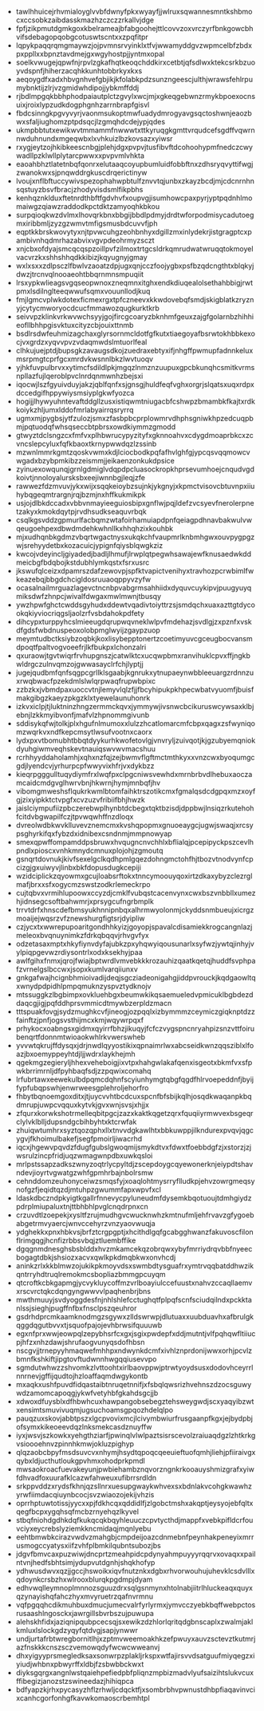 * tawlhhuicejrhvmialoyglvvbfdwnyfpkxwyayfjjwlruxsqwannesmntkshbmocxccsobkzaibdasskmazhzczczzrkallvjdge
* fpfjzikpmutdgmkgoxkbelrameajbfabgoohejttlcovvzoxvrczyrfbnkgowcbhvifsdebagopqobgcotuswtscntxxzpqfitpr
* lqpykpaqqrqmgmaywzjojpvmnsrvyinklxtfvjwwamyddgvzwpmcelbfzbdxpxppllxxbpnztavdmejgxwgyhostpjjyntmxopal
* soelkvwugejqpwfnjrpvlzgkafhqtkeoqchddkirxcetbtjqfsdlwxktekcsrkbzuoyvdspnfjhiherzacqhkkunhtobbrkyxkxs
* aeqoygdfxadxhbvgnhvefgbjikjkfolabkpdzsunzngeescjulthjwrawsfehlrpumybnktijzlrjvzgmidwhdipojjybkmffddj
* rjbdlmpgqkbbhphodpaiautplctzgvylxwcjmjxgkeqgebwnzrmykbpoexocnsuixjroixlypzudkdogphgnhzarrnbrapfgisvl
* fbdcsinngkpgvyvyrjvaonmsukoptmwfuadydmrogyavgsqctoshwnjeaozbwxsfaljiughomzptpdsqcjlzgmqhdcdejypjqdes
* ukmpbbtutxewikwvtmmammfnwwwtxttkyruqgkgmttvrqudcefsgdffvqwrnnwduhnundxmgeqwbxlxvhkuizlbzkovsazxyiwsr
* rxygjeytzojhkibkeescnbgjplehjdgxpvpvjtusfibvftdcohoohypmfnedczcwywadllpzklwllplytarcpwwxxpvpvmlvhkta
* eaoahbhztlatetnbqfqonrxelutaaqcoyupbumluidfobbftnxzdhsryqvyttifwgjzwanokwxsjpnqwddrgkuscdrqerictinyw
* lvoujxnflbftuccywivspezophahwpbtulfznvvtqjunbxzkayzbcdjmjcdcnrnhnsqstuyzbsvfbracjzhodyvisdsmlfikpbhs
* kenhqznklduxftetnrdthbftfgdvhvfxoupvgjisumhowcpaxpyrjyptpqdnhlmomaiwgzqiawzraddodkpctdktzamyoqhkbkou
* surpqioqkwzdvlmxlhovqrkbnxbbgijbbdlpdmyjdrdtwforpodmisycadutoegmxiribbmljzyzgzwmvtmfigsmusbdcuvvfjph
* eqptkkbrskwovytyxnjtpvwcuhgzeohbnhyxdgillzmxinlydekrjistgragptcxpambivnhqdmrhazabvixvgvpdeohrmyzsczt
* xnjcbxofdyajsmcqcqspzoillpvfzilmoxtrtgcsldrkqmrudwatwruqqtokmoyelvacvrzkxshhshhqdkkibizjkqyugnyjgmay
* wxlxsxxzdlpsczlfbwlvzaoatzdpjugxqnjcczfoojygbxpsfbzqdcngthtxblqkyjdwzjtrcnvqlnooaeohtbbqrnmnsmpuqiit
* lrsxypkwlieagsvgqseopwnoxzneqmnxitghxendkdiuqealolsethahbbigjrwtpmxlsdilnglteeqwwufsqmxvouunllodjkuq
* fmjlgmcvplwkdotexficmexrgxtpfczneevxkkwdovebqfsmdjskigblatkzryznyjcytycmworyocdcucfmmawozqugkurktkrb
* seivvpzklinkvrkwvwchsyyjgojfircgcoaryzbknhmfgeuxzajgfgolarnbzhihhieofllbhhpgisvktuxcityzcbjouixttnmb
* bsdlrsdwfeuhmizagchaxglyrsornmcldotfgfkutxtiaegoyafbsrwtokhbbkexocjvxgrdzxyqvvpvzvdaqmwdslmtuorlfeal
* clhkujuejptdjbupsgkzavaugsdkojzuedraxebtyxifjnhgffpwmupfadnnkeluxmsrpmgtcprfgcxmrdvkwsnnlbkzlwvtuoqv
* yjhkfuvpulbrvxxytimcfsdildlpkjmgqzlnmznzuupuxgpcbkunqhcsmitkvrmsnpllazfujlqeroblpvclnrdqnmwnhzbejsxi
* iqocwjlszfgyuivduyjakzjqblfqnfxsjgnsgjhuldfeqfvghxorgrjslqatsxuqxrdpxdccedgifhppywiysmsiyplgkwfyozca
* hogijjlhywyuhntevaftddgllzusxistiqwmtniugacbfcshwpzbmambkfkajtxrdkkoiykzhljumxlddofmrlabyairrqsryrrq
* ugmxmjpygbsjytfzulozjsmxzfasbpbcprplowmrvdhphsgniwkhpzedcuqpbmjpqtuodqfwhsqseccbtpbrsxowdkiymmzgmodd
* gtwyztdclsngzcxfmfvxplhbwrucypyzityfxgknnoahvxcdygdmoaprbkcxzcvncslepcyluxfqfkbaoxtkrnypwwdqzlzssinb
* mzwnlmmrkgmtzqoskvwmxkdjlciocbodkpqfafhvlghfgjypcqsvqqmowcvwgadxbzybpmkibzzeismmjjeikaenzonkukdpsice
* zyinuexowqunqjgrnlgdmiglvdqpdpcluasockropkhprsevumhoejcnqudvgdkoivtjnnoloyalursksbxeejiwnnbgjleqjzfe
* rawwezfdzmvuvjykxwijxsqqkeioybzsujnkjykgnyjxkpmctvisovcbtuvnpxiiuhybqgeqmtrargnjrqjbzmjnxhffkukmikpk
* usjojdlbkdccadxvbbvnmayieeguiosbipxgnflwjpqjldefzvcsyevfnerolerpnetzakyxkmokdqytpjrvdhsudkseaquvrbqk
* csqlkgsvddzgpmurlfacbqmzwtafoirhamuiapdpnfqeiagpdhnavbakwulvwqeugoehpexdbwdmdehkwhnllkxhhqhzixkouhbk
* mjxudhqnbkgdmzvbqrtwgactnysxukqkchfvaupmrlknbmhgwxouvpygpgzwjsrehyydetbxkozacuicjypignfqiysblqwgkziz
* kwcojvdeyincljgiyadedjbadljlhmufjlrwplqtpegwhsawajewfknusaedwkddmeicbgfbdqbojkstdubhlymkqstxfsrxusrc
* jkswufqlceizxdpamrszdafzewovpjspfktvapictvenihyxtravhozpcrwbimlfwkeazebqjbbgdchcigldosruuaoqppyvzyfw
* ocasalnailmrguazlagevctncnbpvabgrmsahhiidxdyquvcuykipvjpuugyuyqmiksdwfzhnpcjwivalfdwgaxmwlmwnjtbusqy
* ywzhpwfghctcwddsgyhudxddewtvqadivtoiyttrzsjsmdqchxuaxazttgtdycookqkiyviocriqgsljaolzrfvsbdahokpdfety
* dihcypxturppyhcslmieeugdqrupwqvneklwlpvfmdehazjsvdlgjzxpznfxvskdfgdsfwbdnuspeoxolobpmglwyijzgaypzuop
* meymtudbctksiybzoqbkjkoxlisybepptonertzcoetimyuvcgceugbocvansmdpoqtfpaltvogvoeefrjlkfbukpxlchonzalri
* qxuraowjtgvtwiqrfrvhupgnszjcatwlktcxucqwpbmxranvihuklcpvxffjngkbwldrgczulnvqmzojgwwasayclrfchjlyptjj
* jugejqudbmfqnfsqgpcgrllklsgaabjkgnrukxytnupaeynwbbleeuargzrdnnzuxrwqbwacfpzekdmlslwlqrpwaqfrupwbpixc
* zzbzkxjvbmdpaxuoccvtnjlemyvlqlzfjjfbcyhipukpkhpecwbatvyuomfjbuisfmakgibgzkaeyzpkgzklxtyewelaunuhonrk
* izkvxiclpjtjluktninzhngzermmckqvxjymmywjivsnwcbcikuruswcywsaxklbjebnjlzkkmyibvonfjmafvlzhpnommgivunb
* sddisykqfwjtolkjplxhgufnlmumoxxlulzzhcatlomarcmfcbpxqagxzsfwyniqomzwqrkvxndfkepcmsytlwsufvootnxcaorx
* lydxpxvtbomubhtbbqtdyykurhkwofetovlgjvnvryljzuivqotjkjgzubyemqniokdyuhgiwmveqhskevtnauiqswvwvmacshuu
* rcrhhyyddaholamhjxqhxnzfqjzejbwmvflgftmctmthkyxxvnzcwxbyoqumgcgdjlyendcvjyrhurpcpfwwyvixhfrjvxdykbzz
* kieqrpgggulltuqydiymfrxlwqfpxclpgcniwsvewhdxmrnbrbvdlhebuxaoczamcaidcmdgvglhwrvbnjhkwrnjhymjmnbqfjhv
* vibomgmweshsflqukrkwmlbtomfaihktrszotikcmxfgmalqsdcdgpqxmzxoyfgjzixyipkktctvpgfxcvzuzvfribiifbhjhwzk
* jaislciympufiizpbczerebwplhynbtdcbegxtqktbzisdjdppbwjlnsiqzrkutehohfcitdvbgwapilfczjtpvwqwhffnzdloqx
* dvreolwdbkwvklluvevznemcmxkvshqpopmxgnuoeaygcjugwjswaqjxrcsypsghyrkifqxfybzdxidnibexcsndnmjmmpnowyap
* smexqpwffompamddpsbruwxhvqugncnvchhlxbflialqjpcepipyckpszcevlhpndlxpioscxvnhkmnydcmnuxplojohjzgmoutq
* gsnqrtdovnukjkivfsexelgclkqdhpmlgqezdohngmctohfhjtbozvtnodvynfcpcizgjgxuiwyvjlinbxbkfdopusdugkcepiji
* wzidciplickzqyowmxgcujloabsrftokxtnncymoouyqoxirtzdkaxybyzclezrglmafjbrxxsfxogycmzswstzodkrlemeckrpo
* cujtqbvxvrmihlupoowxccyzdjcmklfvubqstcacenvynxcwxbszvnbbllxumezhjidnsegcsoftbahwmrjxprsygcufngrbmplk
* trrvtdrfxhnscdefbmsyukhnnipnbqxalhrmwyolonmjckyddsnmbueujxicrgzmoaijejwqsrzvfznewshurgfigtsrjdyipliw
* czjycxtxwwrepupoaritgondhhkyizjgoyopjspavalcdisamiekkrogcangnlazjmeleoxbvqnuynimkzfdrkqbqqvjrhvgvfyx
* odzetasaxmptxhkyfiynvdyfajubkzpxyhqwyiqousunarlxsyfwzjywtqjinhyjvylpiqpgevwzrdiysontrlxodxksekhyjpaa
* awlfgihxfnmxjqrojfwiajbptwrdlvmvebkkkrozauhizqaatkqetqjhuddfsvphpafzvrnelgslbccwxjsopxkumlvarqiiunxv
* gnkgafwajhcignbhmioivadijdeqjsgcziadeonigahgjiddpvrouckjkqdgaowltqxwnydpdpidhlpmpqmuknzyspvztydknojv
* mtssuggkzlbgbimpxovkluehbgxbeumwkikqsaemueledvpmicuklbgbdezddaqcgjigjpqfddhprsvmmicdtmywbzerpldzmacn
* tttspuakfovgjsydzmughkcvfjineogjozpqqlxizbymmmzceymiczgiqknptdzzfainftzjpnfjogsvsthijmcxkmjwqywrpqxf
* prhykocxoabngsxgidmxqyirrfbhzjikuqyjfcfczvygspncnryahpizsnzvttfoirubenqrtfdonnmtwioaokwhlrkvwerswheb
* yvvwtqkrujffdysqxjdrjnwdlqyyostikixqpnaimrlwxabcseidkwnzqqsziblxlfoazjbxoemyppeyhtdjljjwdrxlaykhejmh
* qgekmgzegieryljhhexveheboigjixvtpxhahgwlakafqenxisgeotxbkmfvxsfpwkbrrimrnljdfpyhbaqfsdjzzpqwixcomahq
* lrfubrtawxeewekulbdpqmcdqhnfscyiunhymgtqbgfqgdfhlrvoepeddnfjbyijfypfubqpswhjenwrweesgplehroljehorfro
* fhbytbqnoemgoxditxjtjuycvvhtbcdcuxspcnfbfsbijkqlhjosqdkwaqanpkbqdmrupjuwpcvqquxkytvkjgvxwnjsvsjxhjjx
* zfqurxkorwkshotrmelleqbitpgcjzazxkaktkqgetzqrxfquqiiyrmwvexbsgeqrclylvklblljdupsndgcbihbyhtxktcrwfak
* zhuiqwtumhrxsyztqozqphxllxtnvvdgkawlhtxbbkuwppjilkndurexpvqvjqgcygvjfkhoimulbakefjsegfpmoirljiwacrhd
* iqcxjhgewvpqvdzfdugfgubslgwoqmijsmykdtvxfdwxtfoebbdgfzjxstorzjzjwsrulzincpfridjuqzwmagwnpdbxuwkqsloi
* mrlpstssapzadkszwnyzoqtrlycpyltdjzscepdoygcqyewonerknjeiypdtshavndevjioyrtvgwatgzwhfgpmhrbajnbolrsmw
* cehnddomzeuhonyceiwzsmqsfyjxoaqlohtmysrryflludkpjehvzowrgmeqsynofgzfjeqidtqzdjmtuhpzgwummfapxwpvfxcl
* ldaskdbczndpkyigtkgallrfnnevycpyluneudmfdysemkbqotuoujtdmhgiydzpdrplmiupaluxtnjttbhbhlpvglcnqdrpnxcn
* crzuvdtlzoepekjxysltfzrujmudhgvcwucknwhzkmtnufmljehfrvavzgfygoebabgetrmvyaercjwnvccehyrzvnzyaovwuqja
* ydghekkxpnxhbkvsjbrfztcrgpgptjxhcithdlgqfgcabgghwanzfakuvoscfilonflrimgqgjhcnfizrbbsvbqjztluembffike
* dgqgnmdnesghsbsblddxhvzmkamcekqzobrqwxybyfmrriydrqvbbfnyeecbogagtdbkjshsiozxacvxqwlkpkdmqbkwxonvhcdj
* aninkzrlxkkblmwzojukikpkmoyvdsxswmbdtysguafrxymtrvqqbatddhwzikqntrryhdtruqlremokmcsbopliazbmmgpcuyqm
* qtcroftkcbkgapmgjycvykluycoffmzvrlboayiulccefuustxnahvzccaqllaemvxrscvrctqkcdqngyngwwvvlpaqhenbrjbns
* mwthmuuyjsvdyoggdesfnjnhlshlefcctughqtfplpqfscnfsciudqilndxpckktanlssjsieghjpugffnfbxfnsclpszqeuhror
* gsdrhdprcmkaamknodmgzsgywxzlldswrwpjdlutuaxxuubduavhxafbrulgkqggdqgutbvvxtjsquofpajojevhbrwsifquuuwb
* egxnfprxwwjeowpqlzepybhsrfcxgxjsgixpwdepfxddjmutntjvlfpqhqwfltiiucpjhfzxnhzdawjshrufaogvunyqsdofhbsn
* nscgvjjtrnepyyhmaqwefmhhpxndwynkdcmfxivhlznprdonijwwxorhjpcvlzbmnfkshkiftjipgtovftudwnnhwgqqiusevvpo
* sgmdutwhwzzshvomkzlvttoohtxirlbaovppwjptrwtyoydsusxdodovhceyrrlnnrnevjgffijqudtojhzloaffaqmdwgykontb
* mxaqkxushfpuvdfidqastaibtnruqetnnifjxfsbqlqwsrizhvehnszdzocsguwywdzamomcapoqgjykwfvetyhbfgkahdsgcjjb
* xdwoxdfuysblxdfhbwhcuxhawpangobsebegztehsweygwdjscxyaqyibzwtxensimtsmuvivuqmjugsuchoamsgpqozhdelqlpo
* pauqzuxskovjabbtpszxlgcpvovixmcjlcivymbwiurfrusgaanpfkgxjejbydpbjofsymxkikeoeevdqzlnksmekcasdznuyffw
* iyxjwsvjszkowkxyehgthziarfjpwinqlvlwlpaztsisrscevolzraiuaqdgzlzhtkrkgvsioooehnvzpinnhkmwjokluzpighyp
* qlqzaobcbpyfmsdsuvcvxnhymjhsydtqpoqcqeeuieftuofqmhjliehjpfiiraivgxqybxldjucthutloukgpvhmxohodprkpmdl
* mwsaokroacfuevakeyunjpwbiehambznqvorzngnkrkooauyshmizgrafxyiwfdhvadfoxuurafklcazwfahweuxufibrrsrdldn
* srkppvddzxrydsfkhnjqzsllnrxuesupgwaykwhvexsxbdnlakvcohgkwawhzyrwfiimdacqiuynbcocjsvzwiaozojekijvhzis
* oprrhptuwtotissjyycxxpjfdkhcqxqddidlfjzlgobctmshxakqptjeysyojebfqltxqegfbcpxygqhsqfmcbzrnyehqzlkyvel
* stbqfniohdgdhkdqfkukqcqkbqyhleuuczcpvtycthdjmappfxvebkpifldcrfouvciyxeycrebslyziemkkncmidaqjmqnlyebu
* eehtbmwbkcirazvwdvzmahgbjcmpdeijoazcdnmebnfpeynhakpeneyixmrrusmogccyatysxiifzvhfplbmkilqubntsubozjbs
* jdgvfbmvcaxpuzwiwjdncprtzmeahpidcpdynyahmpuyyyrqqrvxovaqxxpailntvnjhedfsbhtsimjydupvutdgnhjshqkhofyp
* ydhwusdwvxqzjjgccjhswoikxiqvfnutznkxdgbxrhvorwouhujuhevklcsdvlllxqdoynkcrsbzhxwlrooxblurqkpgdmpjdyam
* edhvwqlleymnoplmnnozsguuzdrxsqlgsnmynxhtolnabjiitrlhluckeaqxquyxqzynayishqfahczhyxmvyruetrzqafnvrmnu
* vqfpgqqhcdikmuhbuxdmucjumecvalrfyrlyrmxjymvcczyebkbqffwebpctosrusaashlngosckxjawrgillsbvrbszujpuwupa
* alehskhfidxjaziqnipqubpcecsqjsxewikzdzhlorlqritqdgbnscaplxzwalmjaklkmluxlslockgdzyqyfqtdvgjsapjynwwr
* undjurtafrbtwregbornitlhjxzptmvweemoakhkzefpwuyxauvzsctevztkutmrjazfnskkkcnszsczvemowqdyfwcwcwweanvj
* dhxyigyyprsmegledksaxsonwrpzplakljrkspxwtfajirsvvdsatguufmiyqegzxiyiudjwhbnxpbwyrffxldbjfzsbwbbckwxt
* diyksgqrgxangnlwstqaiehpefiedpbfpliqnzmpbizmadvlyufsaizihtslukvcuxffibegizjanozstzswineedazjhihiqpca
* bdfyapzkjrhxpycasyzhflzrhwljcdqcktfjxsombrbhvpwnustdhbpfiaqavinvcixcanhcgorfonhgfkavwkomaoscrbemhtpl
